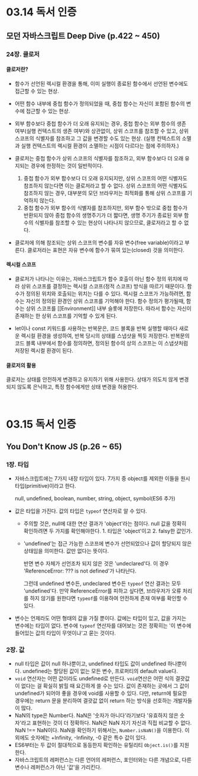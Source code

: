 # 03.14 독서 인증

## 모던 자바스크립트 Deep Dive (p.422 ~ 450)

### 24장. 클로저

#### 클로저란?

- 함수가 선언된 렉시컬 환경을 통해, 이미 실행이 종료된 함수에서 선언된 변수에도 접근할 수 있는 현상.
- 어떤 함수 내부에 중첩 함수가 정의되었을 때, 중첩 함수는 자신이 포함된 함수의 변수에 접근할 수 있는 현상.
- 외부 함수보다 중첩 함수가 더 오래 유지되는 경우, 중첩 함수는 외부 함수의 생존 여부(실행 컨텍스트의 생존 여부)와 상관없이, 상위 스코프를 참조할 수 있고, 상위 스코프의 식별자를 참조하고 그 값을 변경할 수도 있는 현상. (실행 컨텍스트의 소멸과 실행 컨텍스트의 렉시컬 환경이 소멸하는 시점이 다르다는 점에 주의하자.)

- 클로저는 중첩 함수가 상위 스코프의 식별자를 참조하고, 외부 함수보다 더 오래 유지되는 경우에 한정하는 것이 일반적이다.

  1. 중첩 함수가 외부 함수보다 더 오래 유지되지만, 상위 스코프의 어떤 식별자도 참조하지 않는다면 이는 클로저라고 할 수 없다.
     상위 스코프의 어떤 식별자도 참조하지 않는 경우, 대부분의 모던 브라우저는 최적화를 통해 상위 스코프를 기억하지 않는다.
  2. 중첩 함수가 외부 함수의 식별자를 참조하지만, 외부 함수 밖으로 중첩 함수가 반환되지 않아 중첩 함수의 생명주기가 더 짧다면, 생명 주기가 종료된 외부 함수의 식별자를 참조할 수 있는 현상이 나타나지 않으므로, 클로저라고 할 수 없다.

- 클로저에 의해 참조되는 상위 스코프의 변수를 자유 변수(free variable)이라고 부른다. 클로저라는 표현은 자유 변수에 함수가 묶여 있는(closed) 것을 의미한다.

#### 렉시컬 스코프

- 클로저가 나타나는 이유는, 자바스크립트가 함수 호출이 아닌 함수 정의 위치에 따라 상위 스코프를 결정하는 렉시컬 스코프(정적 스코프) 방식을 따르기 때문이다.
  함수가 정의된 위치와 호출되는 위치는 다를 수 있다. 렉시컬 스코프가 가능하려면, 함수는 자신의 정의된 환경인 상위 스코프를 기억해야 한다.
  함수 정의가 평가될때, 함수는 상위 스코프를 [[Environment]] 내부 슬롯에 저장한다. 따라서 함수는 자신이 존재하는 한 상위 스코프를 기억할 수 있게 된다.

- let이나 const 키워드를 사용하는 반복문은, 코드 블록을 반복 실행할 때마다 새로운 렉시컬 환경을 생성하여, 반복 당시의 상태를 스냅샷을 찍듯 저장한다. 반복문의 코드 블록 내부에서 함수를 정의하면, 정의된 함수의 상의 스코프는 이 스냅샷처럼 저장된 렉시컬 환경이 된다.

#### 클로저의 활용

클로저는 상태를 안전하게 변경하고 유지하기 위해 사용한다. 상태가 의도치 않게 변경되지 않도록 은닉하고, 특정 함수에게만 상태 변경을 허용한다.

<br />

# 03.15 독서 인증

## You Don't Know JS (p.26 ~ 65)

### 1장. 타입

- 자바스크립트에는 7가지 내장 타입이 있다. 7가지 중 object를 제외한 이들을 원시 타입(primitive)이라고 한다.

  null, undefined, boolean, number, string, object, symbol(ES6 추가)

- 값은 타입을 가진다. 값의 타입은 `typeof` 연산자로 알 수 있다. 

  - 주의할 것은, null에 대한 연산 결과가 'object'라는 점이다. null 값을 정확히 확인하려면 두 가지를 확인해야한다. 1. 타입은 'object'이고 2. falsy한 값인가.

  - 'undefined'는 접근 가능한 스코프에 변수가 선언되었으나 값이 할당되지 않은 상태임을 의미한다. 값만 없다는 뜻이다.

    반면 변수 자체가 선언조차 되지 않은 것은 'undeclared'다. 이 경우 'ReferenceError: ??? is not defined'가 나타난다.

    그런데 undefined 변수든, undeclared 변수든 `typeof` 연산 결과는 모두 'undefined'다. 만약 ReferenceError를 피하고 싶다면, 브라우저가 오류 처리를 하지 않기를 원한다면 `typeof`를 이용하여 안전하게 존재 여부를 확인할 수 있다.

- 변수는 언제라도 어떤 형태의 값을 가질 뿐이다.  값에는 타입이 있고, 값을 가지는 변수에는 타입이 없다. 변수에 `typeof` 연산자를 대어보는 것은 정확히는 '이 변수에 들어있는 값의 타입이 무엇이냐'고 묻는 것이다.

### 2장. 값

- null 타입은 값이 null 하나뿐이고, undefined 타입도 값이 undefined 하나뿐이다. undefined는 할당된 값이 없는 모든 변수, 프로퍼티의 default value다.
- `void` 연산자는 어떤 값이라도 undefined로 만든다. `void`연산은 어떤 식의 결괏값이 없다는 걸 확실히 밝힐 때 요긴하게 쓸 수는 있다. 값이 존재하는 곳에서 그 값이 undefined가 되어야 좋을 경우에 void를 사용할 수 있다. 다만, return에 필요한 경우에는 return 문을 분리하여 결괏값 없이 return 하는 방식을 선호하는 개발자들이 많다. 
- NaN의 type은 Number다. NaN은 '숫자가 아니다'라기보다 '유효하지 않은 숫자'라고 표현하는 것이 더 정확하다. NaN은 NaN 자기 자신과 직접 비교할 수 없다. NaN !== NaN이다. NaN을 확인하기 위해서는, `Number.isNaN()`을 이용한다. 이 외에도 숫자에는 +Infinity, -Infinity, -0 같은 특수 값이 있다.
- ES6부터는 두 값이 절대적으로 동등한지 확인하는 유틸리티 `Object.is()`를 지원한다.
- 자바스크립트의 레퍼런스는 다른 언어의 레퍼런스, 포인터와는 다른 개념으로, 다른 변수나 레퍼런스가 아닌 '값'을 가리킨다.

<br />

